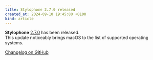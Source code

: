 ```yaml
---
title: Stylophone 2.7.0 released
created_at: 2024-09-10 19:45:00 +0100
kind: article
---
```


**Stylophone** [2.7.0](https://tvc-16.science/stylophone-27.html) has been released.  
This update noticeably brings macOS to the list of supported operating systems.  

[Changelog on GitHub](https://github.com/Difegue/Stylophone/releases/tag/2.7.0)  
